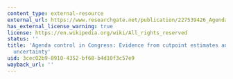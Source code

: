 ```yaml
---
content_type: external-resource
external_url: https://www.researchgate.net/publication/227539426_Agenda_Control_in_Congress_Evidence_from_Cutpoint_Estimates_and_Ideal_Point_Uncertainty
has_external_license_warning: true
license: https://en.wikipedia.org/wiki/All_rights_reserved
status: ''
title: 'Agenda control in Congress: Evidence from cutpoint estimates and ideal point
  uncertainty'
uid: 3cec02b9-8910-4352-bf68-b4d10f3c57e9
wayback_url: ''
---
```


